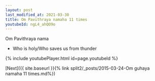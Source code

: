 ```yaml
---
layout: post
last_modified_at: 2021-03-30
title: Om Pavithraya namaha 11 times
youtubeId: ngL4_ahQO9o
---
```

 
 
Om Pavithraya nama 
 
 -  Who is holy/Who saves us from thunder 
 
  
 
  
 
 
 
 
 
 


{% include youtubePlayer.html id=page.youtubeId %}
 
[Next]({{ site.baseurl }}{% link  split2/_posts/2015-03-24-Om guhaya namaha 11 times.md%})
 
